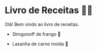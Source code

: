 # Livro de Receitas :man_cook:



Olá! Bem vindo ao livro de receitas.



- Strogonoff de frango :chicken:

- Lasanha de carne moída :meat_on_bone:

